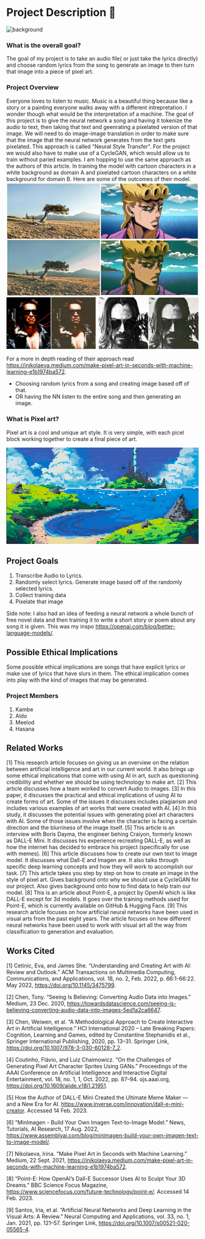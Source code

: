 # Project Description 🦄
![background](background.gif)

### What is the overall goal?
The goal of my project is to take an audio file( or just take the lyrics directly) and choose random lyrics from the song to generate an image to then turn that image into a piece of pixel art.

### Project Overview
Everyone loves to listen to music. Music is a beautiful thing because like a story or a painting everyone walks away with a different intrepretation. I wonder though what would be the interpretation of a machine. The goal of this project is to give the neural network a song and having it tokenize the audio to text, then taking that text and geenrating a pixelated version of that image. We will need to do image-image translation in order to make sure that the image that the neural network generates from the text gets pixelated. This approach is called "Neural Style Transfer". For the project we would also have to make use of a CycleGAN, which would allow us to train without paried examples. I am hopping to use the same approach as the authors of this article. In training the model with cartoon characters in a white background as domain A and pixelated cartoon characters on a white background for domain B. Here are some of the outcomes of their model.
![3](img3.png) ![4](img4.png)

For a more in depth reading of their approach read https://inikolaeva.medium.com/make-pixel-art-in-seconds-with-machine-learning-e1b1974ba572.

- Choosing random lyrics from a song and creating image based off of that.
- OR having the NN listen to the entire song and then generating an image.


### What is Pixel art?
Pixel art is a cool and unique art style. It is very simple, with each picel block working together to create a final piece of art.

![1](img1.png)

## Project Goals
1. Transcribe Audio to Lyrics.
2. Randomly select lyrics. Generate image based off of the randomly selected lyrics.
3. Collect training data 
4. Pixelate that image

Side note: I also had an idea of feeding a neural network a whole bunch of free novel data and then training it to write a short story or poem about any song it is given. This was my inspo https://openai.com/blog/better-language-models/.

## Possible Ethical Implications
Some possible ethical implications are songs that have explicit lyrics or make use of lyrics that have slurs in them. The ethical implication comes into play with the kind of images that may be generated.

### Project Members
1. Kambe
2. Aldo 
3. Meelod 
4. Hasana 

## Related Works
[1] This research article focuses on giving us an overview on the relation between artificial intelligence and art in our current world. It also brings up some ethical implications that come with using AI in art, such as questioning credibility and whether we should be using technology to make art.
[2] This article discusses how a team worked to convert Audio to images.
[3] In this paper, it discusses the practical and ethical implications of using AI to create forms of art. Some of the issues it discusses includes plagiarism and includes various examples of art works that were created with AI.
[4] In this study, it discusses the potential issues with generating pixel art characters with AI. Some of those issues involve when the character is facing a certain direction and the blurriness of the image itself.
[5] This article is an interview with Boris Dayma, the engineer behing Craiyon, formerly known as DALL-E Mini. It discusses his experience recreating DALL-E, as well as how the internet has decided to embrace his project (specifically for use with memes).
[6] This article discusses how to create our own text to image model. It discusses what Dall-E and Imagen are. It also talks through specific deep learning concepts and how they will work to accomplish our task.
[7] This article takes you step by step on how to create an image in the style of pixel art. Gives background onto why we should use a CycleGAN for our project. Also gives background onto how to find data to help train our model.
[8] This is an article about Point-E, a project by OpenAI which is like DALL-E except for 3d models. It goes over the training methods used for Point-E, which is currently available on GitHub & Hugging Face.
[9] This research article focuses on how artificial neural networks have been used in visual arts from the past eight years. The article focuses on how different neural networks have been used to work with visual art all the way from classification to generation and evaluation.



## Works Cited
[1] Cetinic, Eva, and James She. “Understanding and Creating Art with AI: Review and Outlook.” ACM Transactions on Multimedia Computing, Communications, and Applications, vol. 18, no. 2, Feb. 2022, p. 66:1-66:22. May 2022, https://doi.org/10.1145/3475799.

[2] Chen, Tony. “Seeing Is Believing: Converting Audio Data into Images.” Medium, 23 Dec. 2020, https://towardsdatascience.com/seeing-is-believing-converting-audio-data-into-images-5ed1a2ca6647.

[3] Chen, Weiwen, et al. “A Methodological Approach to Create Interactive Art in Artificial Intelligence.” HCI International 2020 – Late Breaking Papers: Cognition, Learning and Games, edited by Constantine Stephanidis et al., Springer International Publishing, 2020, pp. 13–31. Springer Link, https://doi.org/10.1007/978-3-030-60128-7_2.

[4] Coutinho, Flávio, and Luiz Chaimowicz. “On the Challenges of Generating Pixel Art Character Sprites Using GANs.” Proceedings of the AAAI Conference on Artificial Intelligence and Interactive Digital Entertainment, vol. 18, no. 1, 1, Oct. 2022, pp. 87–94. ojs.aaai.org, https://doi.org/10.1609/aiide.v18i1.21951.

[5] How the Author of DALL-E Mini Created the Ultimate Meme Maker — and a New Era for AI. https://www.inverse.com/innovation/dall-e-mini-creator. Accessed 14 Feb. 2023.

[6] “MinImagen - Build Your Own Imagen Text-to-Image Model.” News, Tutorials, AI Research, 17 Aug. 2022, https://www.assemblyai.com/blog/minimagen-build-your-own-imagen-text-to-image-model/.

[7] Nikolaeva, Irina. “Make Pixel Art in Seconds with Machine Learning.” Medium, 22 Sept. 2021, https://inikolaeva.medium.com/make-pixel-art-in-seconds-with-machine-learning-e1b1974ba572.

[8] “Point-E: How OpenAI’s Dall-E Successor Uses AI to Sculpt Your 3D Dreams.” BBC Science Focus Magazine, https://www.sciencefocus.com/future-technology/point-e/. Accessed 14 Feb. 2023.

[9] Santos, Iria, et al. “Artificial Neural Networks and Deep Learning in the Visual Arts: A Review.” Neural Computing and Applications, vol. 33, no. 1, Jan. 2021, pp. 121–57. Springer Link, https://doi.org/10.1007/s00521-020-05565-4.

